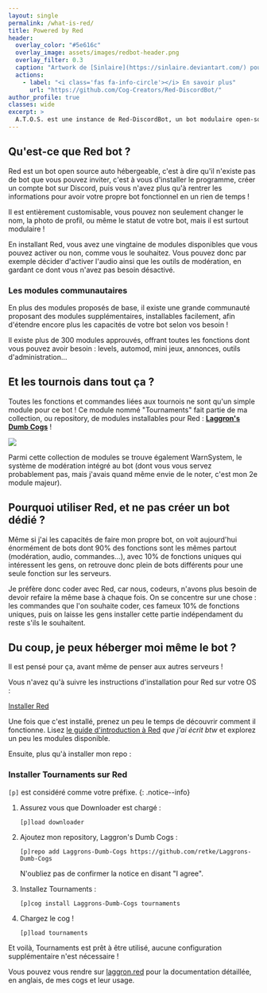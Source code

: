 ```yaml
---
layout: single
permalink: /what-is-red/
title: Powered by Red
header:
  overlay_color: "#5e616c"
  overlay_image: assets/images/redbot-header.png
  overlay_filter: 0.3
  caption: "Artwork de [Sinlaire](https://sinlaire.deviantart.com/) pour Red Discord Bot"
  actions:
    - label: "<i class='fas fa-info-circle'></i> En savoir plus"
      url: "https://github.com/Cog-Creators/Red-DiscordBot/"
author_profile: true
classes: wide
excerpt: >
  A.T.O.S. est une instance de Red-DiscordBot, un bot modulaire open-source, accessible à tous !
---
```


## Qu'est-ce que Red bot ?

Red est un bot open source auto hébergeable, c'est à dire qu'il n'existe pas de bot que vous pouvez inviter, c'est à vous d'installer le programme, créer un compte bot sur Discord, puis vous n'avez plus qu'à rentrer les informations pour avoir votre propre bot fonctionnel en un rien de temps !

Il est entièrement customisable, vous pouvez non seulement changer le nom, la photo de profil, ou même le statut de votre bot, mais il est surtout modulaire !

En installant Red, vous avez une vingtaine de modules disponibles que vous pouvez activer ou non, comme vous le souhaitez. Vous pouvez donc par exemple décider d'activer l'audio ainsi que les outils de modération, en gardant ce dont vous n'avez pas besoin désactivé.

### Les modules communautaires

En plus des modules proposés de base, il existe une grande communauté proposant des modules supplémentaires, installables facilement, afin d'étendre encore plus les capacités de votre bot selon vos besoin !

Il existe plus de 300 modules approuvés, offrant toutes les fonctions dont vous pouvez avoir besoin : levels, automod, mini jeux, annonces, outils d'administration...

## Et les tournois dans tout ça ?

Toutes les fonctions et commandes liées aux tournois ne sont qu'un simple module pour ce bot ! Ce module nommé "Tournaments" fait partie de ma collection, ou repository, de modules installables pour Red : **[Laggron's Dumb Cogs](https://github.com/retke/Laggrons-Dumb-Cogs)** !

[![](https://raw.githubusercontent.com/retke/Laggrons-Dumb-Cogs/master/.github/RESSOURCES/BANNERS/Base_banner.png)](https://github.com/retke/Laggrons-Dumb-Cogs)

Parmi cette collection de modules se trouve également WarnSystem, le système de modération intégré au bot (dont vous vous servez probablement pas, mais j'avais quand même envie de le noter, c'est mon 2e module majeur).

## Pourquoi utiliser Red, et ne pas créer un bot dédié ?

Même si j'ai les capacités de faire mon propre bot, on voit aujourd'hui énormément de bots dont 90% des fonctions sont les mêmes partout (modération, audio, commandes...), avec 10% de fonctions uniques qui intéressent les gens, on retrouve donc plein de bots différents pour une seule fonction sur les serveurs.

Je préfère donc coder avec Red, car nous, codeurs, n'avons plus besoin de devoir refaire la même base à chaque fois. On se concentre sur une chose : les commandes que l'on souhaite coder, ces fameux 10% de fonctions uniques, puis on laisse les gens installer cette partie indépendament du reste s'ils le souhaitent.

## Du coup, je peux héberger moi même le bot ?

Il est pensé pour ça, avant même de penser aux autres serveurs !

Vous n'avez qu'à suivre les instructions d'installation pour Red sur votre OS :

<a href="https://docs.discord.red/" class="btn btn--danger btn--large">Installer Red</a>

Une fois que c'est installé, prenez un peu le temps de découvrir comment il fonctionne. Lisez [le guide d'introduction à Red](https://docs.discord.red/en/stable/getting_started.html) *que j'ai écrit btw* et explorez un peu les modules disponible.

Ensuite, plus qu'à installer mon repo :

### Installer Tournaments sur Red

`[p]` est considéré comme votre préfixe.
{: .notice--info}

1. Assurez vous que Downloader est chargé :

   `[p]load downloader`

2. Ajoutez mon repository, Laggron's Dumb Cogs :
   
   `[p]repo add Laggrons-Dumb-Cogs https://github.com/retke/Laggrons-Dumb-Cogs`

   N'oubliez pas de confirmer la notice en disant "I agree".

3. Installez Tournaments :

   `[p]cog install Laggrons-Dumb-Cogs tournaments`

4. Chargez le cog !

   `[p]load tournaments`

Et voilà, Tournaments est prêt à être utilisé, aucune configuration supplémentaire n'est nécessaire !

Vous pouvez vous rendre sur [laggron.red](https://laggron.red/) pour la documentation détaillée, en anglais, de mes cogs et leur usage.
